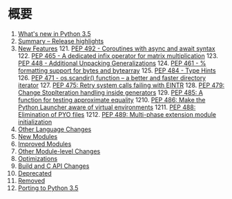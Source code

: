 # 概要
1. [What's new in Python 3.5](whatnews/README.md)
  11. [Summary – Release highlights](whatnews/Summary_Release_highlights.md)
  12. [New Features](whatnews/NewFeatures.md)
    121. [PEP 492 - Coroutines with async and await syntax](whatnews/NewFeatures.md/#pep-492---coroutines-with-async-and-await-syntax)
    122. [PEP 465 - A dedicated infix operator for matrix multiplication](whatnews/NewFeatures.md/#pep-465---a-dedicated-infix-operator-for-matrix-multiplication)
    123. [PEP 448 - Additional Unpacking Generalizations](whatnews/NewFeatures.md/#pep-448---additional-unpacking-generalizations)
    124. [PEP 461 - % formatting support for bytes and bytearray](whatnews/NewFeatures.md/#pep-461----formatting-support-for-bytes-and-bytearray)
    125. [PEP 484 - Type Hints](whatnews/NewFeatures.md/#pep-484---type-hints)
    126. [PEP 471 - os.scandir() function – a better and faster directory iterator](whatnews/NewFeatures.md/#pep-471---osscandir-function-–-a-better-and-faster-directory-iterator)
    127. [PEP 475: Retry system calls failing with EINTR](whatnews/NewFeatures.md/#pep-475-retry-system-calls-failing-with-eintr)
    128. [PEP 479: Change StopIteration handling inside generators](whatnews/NewFeatures.md/#pep-479-change-stopiteration-handling-inside-generators)
    129. [PEP 485: A function for testing approximate equality](whatnews/NewFeatures.md/#pep-485-a-function-for-testing-approximate-equality)
    1210. [PEP 486: Make the Python Launcher aware of virtual environments](whatnews/NewFeatures.md/#pep-486-make-the-python-launcher-aware-of-virtual-environments)
    1211. [PEP 488: Elimination of PYO files](whatnews/NewFeatures.md/#pep-488-elimination-of-pyo-files)
    1212. [PEP 489: Multi-phase extension module initialization](whatnews/NewFeatures/#pep-489-multi-phase-extension-module-initialization)
  13. [Other Language Changes](whatnews/OtherLanguageChanges.md)
  14. [New Modules](whatnews/NewModules.md)
  15. [Improved Modules](whatnews/ImprovedModules.md)
  16. [Other Module-level Changes](whatnews/OtherModuleLevelChanges.md)
  17. [Optimizations](whatnews/Optimizations.md)
  18. [Build and C API Changes](whatnews/BuildAndCAPIChanges.md)
  19. [Deprecated](whatnews/Deprecated.md)
  20. [Removed](whatnews/Removed.md)
  21. [Porting to Python 3.5](whatnews/PortingToPython3_5.md)
